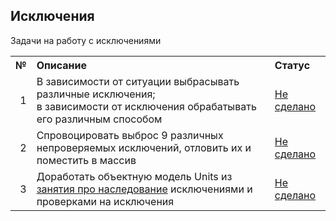 ## Исключения

Задачи на работу с исключениями

<table>
    <tr>
        <th align="right">№</th>
        <th align="left">Описание</th>
        <th align="left">Статус</th>
    </tr>
    <tr>
        <td align="right">1</td>
        <td>
            В зависимости от ситуации выбрасывать различные исключения;<br/>
            в зависимости от исключения обрабатывать его различным способом
        </td>
        <td><a href="ex01">Не сделано</a></td>
    </tr>
    <tr>
        <td align="right">2</td>
        <td>Спровоцировать выброс 9 различных непроверяемых исключений, отловить их и поместить в массив</td>
        <td><a href=" ">Не сделано</a></td>
    </tr>
    <tr>
        <td align="right">3</td>
        <td>
            Доработать объектную модель Units из <a href="../../lessons/l07inheritance">занятия про наследование</a> 
            исключениями и проверками на исключения
        </td>
        <td><a href="units">Не сделано</a></td>
    </tr>
</table>

